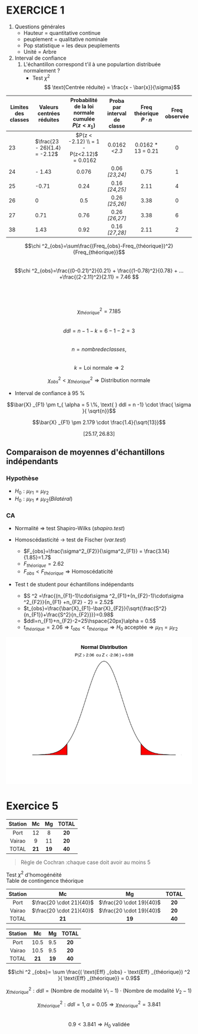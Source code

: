 # EXERCICE 1
1. Questions générales
    - Hauteur = quantitative continue
    - peuplement = qualitative nominale
    - Pop statistique = les deux peuplements
    - Unité = Arbre
2. Interval de confiance  
    1. L'échantillon correspond t'il à une populartion distribuée normalement ?
        - Test $\chi^2$  
$$ \text{Centrée réduite} = \frac{x - \bar{x}}{\sigma}$$

| Limites des classes | Valeurs centrées réduites     | Probabilité de la loi normale cumulée <br> $P (z < x_1)$ | Proba par interval de classe | **Freq théorique** $P\cdot n$ | **Freq observée** |
| ------------------- | ----------------------------- | :----------------------------------------------------: | :--------------------------: | :---------------------------: | :---------------: |
| 23                  | $\frac{23 - 26}{1.4} = -2.12$ | $P(z < -2.12) \\ = 1 - P(z<2.12)$<br>$= 0.0162$          | 0.0162 *<2.3*                | 0.0162 * 13 = 0.21            | 0                 |
| 24                  | - 1.43                        | 0.076                                                  | 0.06 *[23,24]*               | 0.75                          | 1                 |
| 25                  | -0.71                         | 0.24                                                   | 0.16 *[24,25]*               | 2.11                          | 4                 |
| 26                  | 0                             | 0.5                                                    | 0.26 *[25,26]*               | 3.38                          | 0                 |
| 27                  | 0.71                          | 0.76                                                   | 0.26 *[26,27]*               | 3.38                          | 6                 |
| 38                  | 1.43                          | 0.92                                                   | 0.16 *[27,28]*               | 2.11                          | 2                 |

  
 $$\chi ^2_{obs}=\sum\frac{(Freq_{obs}-Freq_{théorique})^2}{Freq_{théorique}}$$  
 $$\chi ^2_{obs}=\frac{(0-0.21)^2}{0.21} + \frac{(1-0.78)^2}{0.78} + ... +\frac{(2-2.11)^2}{2.11} = 7.46 $$  
 <br><br>
   
 $$\chi ^2_{théorique} = 7.185$$  
 $$ddl = n - 1 - k = 6 - 1 - 2 = 3$$  
 $$n = nombre de classes,$$  
 $$k = \text{Loi normale} \Rightarrow 2$$  
   
 $$\chi ^2_{obs} < \chi ^2_{théorique} \Rightarrow \text{Distribution normale}$$
    
- Interval de confiance à 95 %  

$$\bar{X} _{F1} \pm t_{ \alpha = 5 \%, \text{  } ddl = n -1} \cdot \frac{ \sigma }{ \sqrt{n}}$$ 

$$\bar{X} _{F1} \pm 2.179 \cdot \frac{1.4}{\sqrt{13}}$$  

$$[25.17 , 26.83]$$

## Comparaison de moyennes d'échantillons indépendants
### Hypothèse
- $H_0: \mu_{F1} = \mu_{F2}$
- $H_0: \mu_{F1} \ne \mu_{F2} (Bilatéral)$
### CA
- Normalité => test Shapiro-Wilks (*shapiro.test*)
- Homoscédasticité -> test de Fischer (*var.test*)  
    - $F_{obs}=\frac{\sigma^2_{F2}}{\sigma^2_{F1}} = \frac{3.14}{1.85}=1.7$
    - $F_{théorique} = 2.62$
    - $F_{obs}<F_{théorique} \Rightarrow \text{Homoscédaticité}$  

- Test t de student pour échantillons indépendants
    - $S ^2 =\frac{(n_{F1}-1)\cdot\sigma ^2_{F1}+(n_{F2}-1)\cdot\sigma ^2_{F2}}{n_{F1} +n_{F2} - 2} = 2.52$
    - $t_{obs}=\frac{\bar{X}_{F1}-\bar{X}_{F2}}{\sqrt{\frac{S^2}{n_{F1}}+\frac{S^2}{n_{F2}}}}=0.98$
    - $ddl=n_{F1}+n_{F2}-2=25\hspace{20px}\alpha = 0.5$ 
    - $t_{théorique} = 2.06\Rightarrow t_{obs}< t_{théorique}\Rightarrow H_0 \text{ acceptée}\Rightarrow\mu_{F1} = \mu_{F2}$ 

![Plot](/COURS/M1/SEMESTRE1/STATS/TD_papier/Rplot.png)


# Exercice 5

| Station | Mc     | Mg     | TOTAL  |
| :-----: | :----: | :----: | :----: |
| Port    | 12     | 8      | **20** |
| Vairao  | 9      | 11     | **20** |
| TOTAL   | **21** | **19** | **40** |

> Règle de Cochran :chaque case doit avoir au moins 5

Test $\chi^2$ d'homogénéité   
Table de contingence théorique

| Station | Mc                       | Mg                       | TOTAL  |
| :-----: | :----------------------: | :----------------------: | :----: |
| Port    | $\frac{20 \cdot 21}{40}$ | $\frac{20 \cdot 19}{40}$ | **20** |
| Vairao  | $\frac{20 \cdot 21}{40}$ | $\frac{20 \cdot 19}{40}$ | **20** |
| TOTAL   | **21**                   | **19**                   | **40** |

  
| Station | Mc     | Mg     | TOTAL  |
| :-----: | :----: | :----: | :----: |
| Port    | 10.5   | 9.5    | **20** |
| Vairao  | 10.5   | 9.5    | **20** |
| TOTAL   | **21** | **19** | **40** |
  
$$\chi ^2 _{obs}= \sum \frac{( \text{Eff} _{obs} - \text{Eff} _{théorique}) ^2 }{ \text{Eff} _{théorique}} = 0.9$$  

$$\chi ^2 _{théorique} : ddl = ( \text{Nombre de modalité }V_1 - 1) \cdot ( \text{Nombre de modalité } V _2 - 1)$$  

$$\chi ^2 _{théorique} : ddl = 1, \alpha = 0.05 \Rightarrow \chi^2_{théorique}= 3.841$$  
$$0.9<3.841 \Rightarrow H_0 \text{ validée}$$